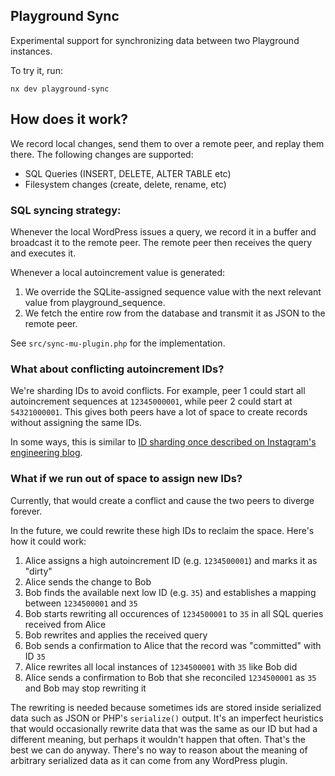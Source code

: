 ## Playground Sync

Experimental support for synchronizing data between two Playground instances.

To try it, run:

```
nx dev playground-sync
```

## How does it work?

We record local changes, send them to over a remote peer, and replay them there. The following changes are supported:

* SQL Queries (INSERT, DELETE, ALTER TABLE etc)
* Filesystem changes (create, delete, rename, etc)

### SQL syncing strategy:
 
Whenever the local WordPress issues a query, we record it in a buffer and broadcast it to the remote peer. The remote peer then receives the query and executes it.

Whenever a local autoincrement value is generated:

1. We override the SQLite-assigned sequence value with the next relevant value from playground_sequence.
2. We fetch the entire row from the database and transmit it as JSON to the remote peer.

See `src/sync-mu-plugin.php` for the implementation.

### What about conflicting autoincrement IDs?

We're sharding IDs to avoid conflicts. For example, peer 1 could start all autoincrement sequences at `12345000001`, while peer 2 could start at `54321000001`. This gives both peers have a lot of space to create records without assigning the same IDs. 

In some ways, this is similar to [ID sharding once described on Instagram's engineering blog](https://instagram-engineering.com/sharding-ids-at-instagram-1cf5a71e5a5c?gi=2f1ad5d97db2).

### What if we run out of space to assign new IDs?

Currently, that would create a conflict and cause the two peers to diverge forever.

In the future, we could rewrite these high IDs to reclaim the space. Here's how it could work:

1. Alice assigns a high autoincrement ID (e.g. `1234500001`) and marks it as "dirty"
2. Alice sends the change to Bob
3. Bob finds the available next low ID (e.g. `35`) and establishes a mapping between `1234500001` and `35`
4. Bob starts rewriting all occurences of `1234500001` to `35` in all SQL queries received from Alice
5. Bob rewrites and applies the received query
6. Bob sends a confirmation to Alice that the record was "committed" with ID `35`
7. Alice rewrites all local instances of `1234500001` with `35` like Bob did
8. Alice sends a confirmation to Bob that she reconciled `1234500001` as `35` and Bob may stop rewriting it

The rewriting is needed because sometimes ids are stored inside serialized data such as JSON or PHP's `serialize()` output. It's an imperfect heuristics that would occasionally rewrite data that was the same as our ID but had a different meaning, but perhaps it wouldn't happen that often. That's the best we can do anyway. There's no way to reason about the meaning of arbitrary serialized data as it can come from any WordPress plugin.
